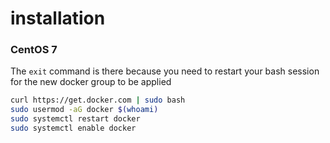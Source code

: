 # installation
### CentOS 7
The `exit` command is there because you need to restart your bash session for the new docker group to be applied
```bash
curl https://get.docker.com | sudo bash
sudo usermod -aG docker $(whoami)
sudo systemctl restart docker
sudo systemctl enable docker
```

